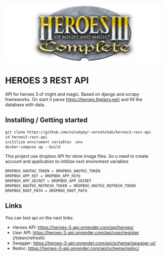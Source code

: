 ![Logo of the project](logo.webp)

# HEROES 3 REST API

API for heroes 3 of might and magic. Based on django and scrapy frameworks. On start it parse https://heroes.thelazy.net/ and fill the database with data. 

## Installing / Getting started

```shell
git clone https://github.com/volodymyr-vereshchak/heroes3-rest-api
cd heroes3-rest-api
initilize enviroment variables .env
docker-compose up --build
```
This project use dropbox API for store image files. So u need to create account and application to initilize next enviroment variables
```shell
DROPBOX_OAUTH2_TOKEN = DROPBOX_OAUTH2_TOKEN
DROPBOX_APP_KEY = DROPBOX_APP_KEYb
DROPBOX_APP_SECRET = DROPBOX_APP_SECRET
DROPBOX_OAUTH2_REFRESH_TOKEN = DROPBOX_OAUTH2_REFRESH_TOKEN
DROPBOX_ROOT_PATH = DROPBOX_ROOT_PATH
```
## Links

You can test api on the next links:

- Heroes API: https://heroes-3-api.onrender.com/api/heroes/
- User API: https://heroes-3-api.onrender.com/api/user/register (/token/refresh)
- Swagger: https://heroes-3-api.onrender.com/api/schema/swagger-ui/
- Redoc: https://heroes-3-api.onrender.com/api/schema/redoc/

